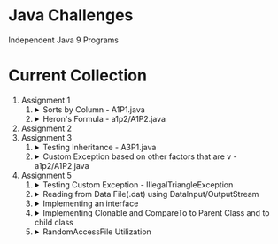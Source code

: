 # Java Challenges
Independent Java 9 Programs 

# Current Collection

1. Assignment 1
    1.  <details>
        <summary> Sorts by Column - A1P1.java</summary>
        <p> Hard coded 3x3 matrix, uses user input from console. Sorts from least at the top and greatest at the bottom
        <br> Includes: A1P1.java
        </p>
        </details>
    2. <details>
        <summary> Heron's Formula - a1p2/A1P2.java</summary>
        <p> Uses Heron's Formula to calculate the area of a triangle given user inputted points
        <br> Includes: Point.java and Triangle.java (contains the Heron's Formula)
        </p>
        </details>
2. Assignment 2
3. Assignment 3
    1.  <details>
        <summary> Testing Inheritance - A3P1.java</summary>
        <p> Inheriting and overriding super class toString function
        <br> Includes: GeometricObject.java, Triangle.java, Test.java
        <br> Build path: build/p1
        </p>
        </details>
    2. <details>
        <summary> Custom Exception based on other factors that are v - a1p2/A1P2.java</summary>
        <p> Uses Heron's Formula to calculate the area of a triangle given user inputted points
        <br> Includes: Point.java and Triangle.java (contains the Heron's Formula)
        </p>
        </details>
4. Assignment 5
    1.  <details>
        <summary> Testing Custom Exception - IllegalTriangleException</summary>
        <p> Using the triangle property where (a,b,c) are the sides of the triangle; a >= b, a + b > c
        <br>
        <p> The exception happens when a + b < c || a + c < b || b + c < a
        <br> Includes: GeometricObject.java, Triangle.java, Test.java, IllegalTriangleException
        <br> Build path: build/
        </p>
        </details>
    2.  <details>
        <summary> Reading from Data File(.dat) using DataInput/OutputStream</summary>
        <p>Using the DataOutputStream to generate file and content then use DataInputStream to read it to console
        <br> Includes: Test.java
        <br> Build path: build/
        </p>
        </details>
    3.  <details>
        <summary> Implementing an interface</summary>
        <p>Implement Draw interface and pass it to method to be used
        <br> Includes: Artist.java, Drawable.java, Rectangle.java
        <br> Build path: build/q3
        </p>
        </details>
    4.  <details>
        <summary> Implementing Clonable and CompareTo to Parent Class and to child class</summary>
        <br> Includes: Animal.java, Chicken.java, Tiger.java, Test.java
        <br> Build path: build/q4
        </p>
        </details>
    5.  <details>
        <summary> RandomAccessFile Utilization</summary>
        <p> Get 10 floats from user into a RandomAccessFile obj, then read from created file using user input then read entire file displaying the floats
        <br> Includes: AccessRecordRandomly.java, CreateItemRecord.java, DisplayRecordSequentially.java, Test.java
        <br> Build path: build/q5
        </p>
        </details>